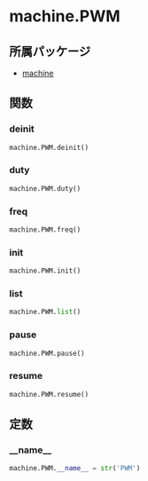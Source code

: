 # machine.PWM

## 所属パッケージ
- [machine](../../module/machine)

## 関数

### deinit
```python
machine.PWM.deinit()
```

### duty
```python
machine.PWM.duty()
```

### freq
```python
machine.PWM.freq()
```

### init
```python
machine.PWM.init()
```

### list
```python
machine.PWM.list()
```

### pause
```python
machine.PWM.pause()
```

### resume
```python
machine.PWM.resume()
```

## 定数

### \_\_name\_\_
```python
machine.PWM.__name__ = str('PWM')
```

